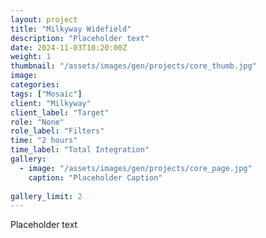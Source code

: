 ```yaml
---
layout: project
title: "Milkyway Widefield"
description: "Placeholder text"
date: 2024-11-03T10:20:00Z
weight: 1
thumbnail: "/assets/images/gen/projects/core_thumb.jpg"
image: 
categories: 
tags: ["Mosaic"]
client: "Milkyway"
client_label: "Target"
role: "None"
role_label: "Filters"
time: "2 hours"
time_label: "Total Integration"
gallery:
  - image: "/assets/images/gen/projects/core_page.jpg"
    caption: "Placeholder Caption"
  
gallery_limit: 2
---
```


Placeholder text